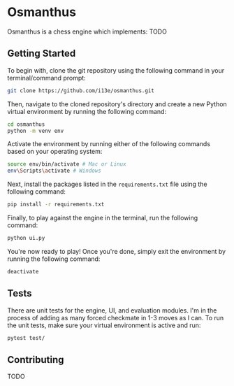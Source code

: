 # Osmanthus
Osmanthus is a chess engine which implements:
TODO

## Getting Started

To begin with, clone the git repository using the following command in your terminal/command prompt:

```sh
git clone https://github.com/i13e/osmanthus.git
```

Then, navigate to the cloned repository's directory and create a new Python virtual environment by running the following command:

```sh
cd osmanthus
python -m venv env
```

Activate the environment by running either of the following commands based on your operating system:

```sh 
source env/bin/activate # Mac or Linux
env\Scripts\activate # Windows
```

Next, install the packages listed in the `requirements.txt` file using the following command:

```sh
pip install -r requirements.txt
```
Finally, to play against the engine in the terminal, run the following command:


```sh
python ui.py
```
You're now ready to play! Once you're done, simply exit the environment by running the following command:

```sh
deactivate
```

## Tests
There are unit tests for the engine, UI, and evaluation modules. I'm in the process of adding as many forced 
checkmate in 1-3 moves as I can. To run the unit tests, make sure your virtual environment is active and run:
```sh
pytest test/
```

## Contributing
TODO

<!-- 谢谢，李桂花。我愛你 -->
